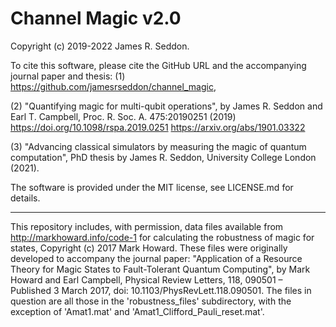 Channel Magic v2.0
==================

Copyright (c) 2019-2022 James R. Seddon.

To cite this software, please cite the GitHub URL and the accompanying 
journal paper and thesis:
(1) https://github.com/jamesrseddon/channel_magic,

(2) "Quantifying magic for multi-qubit operations",
by James R. Seddon and Earl T. Campbell,
Proc. R. Soc. A. 475:20190251 (2019)
https://doi.org/10.1098/rspa.2019.0251
https://arxiv.org/abs/1901.03322

(3) "Advancing classical simulators by measuring the magic of quantum computation", 
PhD thesis by James R. Seddon,
University College London (2021).


The software is provided under the MIT license, see LICENSE.md for details.

--------------------------------------

This repository includes, with permission, data files available from http://markhoward.info/code-1 for calculating the robustness of magic for states, Copyright (c) 2017 Mark Howard.  These files were originally developed to accompany the journal paper:
"Application of a Resource Theory for Magic States to Fault-Tolerant Quantum Computing", by Mark Howard and Earl Campbell, Physical Review Letters, 118, 090501 – Published 3 March 2017, doi: 10.1103/PhysRevLett.118.090501.
The files in question are all those in the 'robustness_files' subdirectory, with the exception of 'Amat1.mat' and 'Amat1_Clifford_Pauli_reset.mat'.
